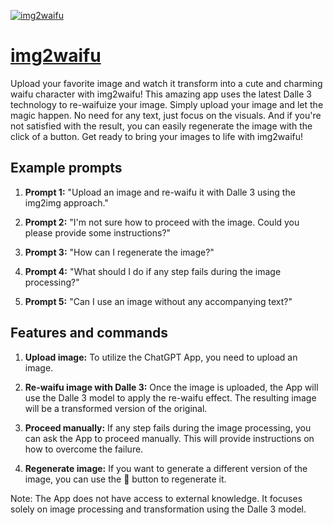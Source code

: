 [![img2waifu](https://files.oaiusercontent.com/file-zJmTM1tH0Y5tyEtqPRcbJrjy?se=2123-10-20T12%3A07%3A02Z&sp=r&sv=2021-08-06&sr=b&rscc=max-age%3D31536000%2C%20immutable&rscd=attachment%3B%20filename%3DDALL%25C2%25B7E%25202023-11-13%252012.37.56%2520-%2520Anime-style%2520female%2520character%2520named%2520Narumi%2520inspired%2520by%2520cooked%2520instant%2520noodles.%2520She%2520has%2520wavy%2520yellow%2520hair%2520with%2520green%252C%2520orange%252C%2520and%2520brown%2520accessories%2520symbo.png&sig=RQbQFudsPDVXmLx/uY31IWfZEwCP308qbunyAzBjQgk%3D)](https://chat.openai.com/g/g-CLVTWPYJh-img2waifu)

# [img2waifu](https://chat.openai.com/g/g-CLVTWPYJh-img2waifu)

Upload your favorite image and watch it transform into a cute and charming waifu character with img2waifu! This amazing app uses the latest Dalle 3 technology to re-waifuize your image. Simply upload your image and let the magic happen. No need for any text, just focus on the visuals. And if you're not satisfied with the result, you can easily regenerate the image with the click of a button. Get ready to bring your images to life with img2waifu!

## Example prompts

1. **Prompt 1:** "Upload an image and re-waifu it with Dalle 3 using the img2img approach."

2. **Prompt 2:** "I'm not sure how to proceed with the image. Could you please provide some instructions?"

3. **Prompt 3:** "How can I regenerate the image?"

4. **Prompt 4:** "What should I do if any step fails during the image processing?"

5. **Prompt 5:** "Can I use an image without any accompanying text?"

## Features and commands

1. **Upload image:** To utilize the ChatGPT App, you need to upload an image.

2. **Re-waifu image with Dalle 3:** Once the image is uploaded, the App will use the Dalle 3 model to apply the re-waifu effect. The resulting image will be a transformed version of the original.

3. **Proceed manually:** If any step fails during the image processing, you can ask the App to proceed manually. This will provide instructions on how to overcome the failure.

4. **Regenerate image:** If you want to generate a different version of the image, you can use the 🔄 button to regenerate it.

Note: The App does not have access to external knowledge. It focuses solely on image processing and transformation using the Dalle 3 model.
